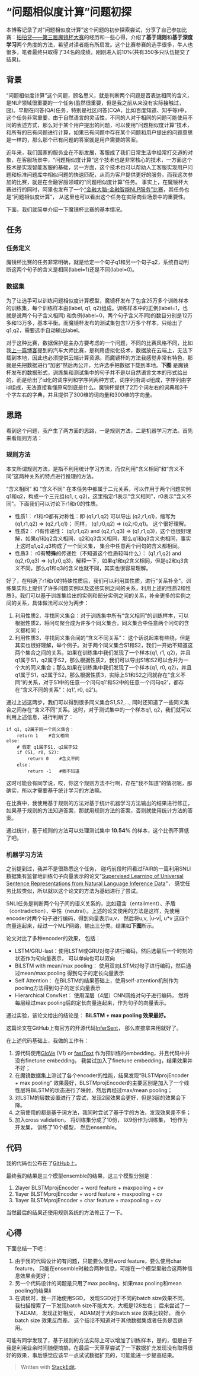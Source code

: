 
# “问题相似度计算”问题初探

本博客记录了对“问题相似度计算”这个问题的初步探索尝试，分享了自己参加比赛：[拍拍贷——第三届魔镜杯大赛](https://www.ppdai.ai/mirror/goToMirrorDetail?mirrorId=1)的经历和一些心得，介绍了**基于规则**和**基于深度学习**两个角度的方法，希望对读者能有所启发。这个比赛参赛的选手很多，牛人也很多，笔者最终只取得了34名的成绩，刚刚进入前10%(共有350多只队伍提交了结果)。

## 背景
“问题相似度计算”这个问题，顾名思义，就是判断两个问题是否表达相同的含义，是NLP领域很重要的一个任务(虽然很重要，但是我之前从来没有实际接触过，囧)。早期在问答(QA)任务，特别是社区问答(CQA，比如百度知道、知乎等)中，这个任务非常重要，由于自然语言的灵活性，不同的人对于相同的问题可能使用不同的表述方式，那么对于某个用户提出的问题，可以使用“问题相似度计算”技术，和所有的已有问题进行计算，如果已有问题中存在某个问题和用户提出的问题意思是一样的，那么那个已有问题的答案就是用户需要的答案。

近年来，我们国家的服务业在不断发展，客服成了我们日常生活中经常打交道的对象，在客服场景中，“问题相似度计算”这个技术也是非常核心的技术，一方面这个技术是实现智能客服的基础，另一方面，这个技术也可以帮助人工客服实现用户问题和标准问题库中相似问题的快速匹配，从而为客户提供更好的服务。而我这次参加的比赛，就是在金融客服领域的“问题相似度计算”任务。 事实上，在魔镜杯大赛进行的同时，阿里也发布了一个[“金融大脑-金融智能NLP服务”比赛](https://dc.cloud.alipay.com/index#/topic/intro?id=3)，其任务也是“问题相似度计算”， 从这里也可以看出这个任务在实际商业场景中的重要性。

下面，我们就简单介绍一下魔镜杯比赛的基本情况。

## 任务

### 任务定义
魔镜杯比赛的任务非常明确，就是给定一个句子q1和另一个句子q2，系统自动判断这两个句子的含义是相同(label=1)还是不同(label=0)。

### 数据集

为了让选手可以训练问题相似度计算模型，魔镜杯发布了包含25万多个训练样本的训练集，每个训练样本由(label, q1, q2)组成。训练样本中的正例(label=1，也就是说两个句子含义相同) 和负例(label=0，两个句子含义不同)的数目分别是12万多和13万多，基本平衡。而魔镜杯发布的测试集包含17万多个样本，只给出了q1,q2，需要选手自动输出label。

对于这种比赛，数据保护是主办方要考虑的一个问题，不同的比赛风格不同，比如我[上一篇博客](https://limiao06.github.io/paddle-qiche.html)提到的汽车大师比赛，是利用虚拟化技术，数据放在云端上，无法下载到本地，因此也必须提供云端计算资源。而魔镜杯的方法我感觉非常有特色，那就是先把数据进行“加密”然后再公开，允许选手把数据下载到本地。**下图** 是魔镜杯发布的数据形式，训练集和测试集中的句子并不是以自然语言文本的形式给出的，而是给出了id化的词序列和字序列两种方式，词序列由词id组成，字序列由字id组成，无法直接看懂原句到底是什么。魔镜杯提供了2万个词左右的词典和3千个字左右的字典，并且提供了300维的词向量和300维的字向量。

## 思路
看到这个问题，我产生了两方面的思路，一是规则方法，二是机器学习方法。首先来看规则方法：

### 规则方法

本文所谓规则方法，是指不利用统计学习方法，而仅利用“含义相同”和“含义不同”这两种关系的特点进行推理的方法。

“含义相同” 和 “含义不同” 在本任务中都属于二元关系，可以作用于两个问题实例q1和q2，构成一个三元组(q1, r, q2)，这里指定r1表示“含义相同”，r0表示“含义不同”。下面我们可以讨论下r1和r0的性质。

* 性质1： r1和r0都有对称性：即 (q1,r1,q2) 可以导出 (q2,r1,q1)，缩写为 (q1,r1,q2) => (q2,r1,q1)； 同样， (q1,r0,q2) => (q2,r0,q1)。 这个很好理解。
* 性质2： r1有传递性：  (q1,r1,q2) and  (q2,r1,q3) => (q1,r1,q3)，这个也很好理解，如果q1和q2含义相同，q2和q3含义相同，那么q1和q3含义也相同，事实上这时q1,q2,q3构成了一个同义集， 集合中任意两个问句的含义都相同。
* 性质3： r0有**特殊**的传递性（不知道这个性质较叫什么）： (q1,r1,q2) and  (q2,r0,q3) => (q1,r0,q3)，解释一下，如果q1和q2含义相同，但是q2和q3含义不同，那么q1和q3的含义也就不同，其实也很容易理解。

好了，在明确了r1和r0的特殊性质后，我们可以利用其性质，进行“关系补全”。训练集实际上提供了许多问题实例以及这些实例之间的关系，利用上述的性质2和性质3，我们可以基于训练集给出的实例和部分实例之间的关系，补全更多的实例之间的关系，具体做法可以分为两步：

1. 利用性质2，寻找同义集合：对于训练集中所有“含义相同”的训练样本，可以根据性质2，将问句聚合成为许多个同义集合，同义集合中任意两个问句的含义都相同；
2. 利用性质3，寻找同义集合间的“含义不同关系”： 这个话说起来有些绕，但是其实也很好理解，举个例子。对于两个同义集合S1和S2，我们一开始不知道这两个集合之间的关系，如果在训练集中我们发现了一个样本(q1, r1, q2)，并且q1属于S1，q2属于S2，那么根据性质2，我们可以导出S1和S2可以合并为一个大的同义集合；那么如果在训练集中我们发现了一个样本(q1, r0, q2)，并且q1属于S1，q2属于S2，那么根据性质3，实际上S1和S2之间就存在“含义不同”的关系，对于S1中的任意一个问句q1'和S2中的任意一个问句q2'，都存在“含义不同的关系”：(q1', r0, q2')。

通过上述这两步，我们可以得到很多同义集合S1,S2,..., 同时还知道了一些同义集合之间存在“含义不同”关系。这时，对于测试集中的一个样本q1, q2，我们就可以利用上述信息，进行判断了：

```
if q1, q2属于同一个同义集合：
    return 1	#含义相同
else:
	# 假定 q1属于S1, q2属于S2
	if (S1, r0, S2):
		return 0	#含义不同
	else：
		return -1	#我不知道
```

这时可能会有同学说，哎，你这个规则方法不行啊，存在“我不知道”的情况呢，那确实，所以才需要基于统计学习的方法嘛。 

在比赛中，我使用基于规则的方法对基于统计机器学习方法输出的结果进行修正，如果基于规则的方法知道答案，那就用规则方法的答案，否则就使用统计方法的答案。

通过统计，基于规则的方法可以处理测试集中 **10.54%** 的样本，这个比例不算低了吧。

### 机器学习方法

之前提到过，我并不是很熟悉这个任务， 碰巧前段时间看过FAIR的一篇利用SNLI数据集有监督地训练句子向量表示的论文"[Supervised Learning of Universal Sentence Representations from Natural Language Inference Data](https://arxiv.org/abs/1705.02364)"， 感觉任务比较类似，所以就以这个论文的方法为基础进行了尝试。

SNLI任务是判断两个句子间的语义关系的，比如蕴含（entailment）、矛盾（contradiction）、中性（neutral）。上述的论文使用的方法是这样，先使用encoder对两个句子进行编码，得到向量表示u,v， 然后将u,v, |u-v|, u*v 这四个向量连起来，经过一个MLP网络，输出三分类。结果如**下图**所示。

论文对比了多种encoder的效果， 包括：
* LSTM/GRU-last：使用LSTM或GRU对句子进行编码，然后选最后一个时刻的状态作为句向量表示， 可以单向也可以双向
* BiLSTM with mean/max pooling： 使用双向LSTM对句子进行编码，然后通过mean/max pooling 得到句子的定长向量表示
* Self Attention： 在BiLSTM的结果基础上，使用self-attention机制作为pooling方法得到句子的定长向量表示
* Hierarchical ConvNet： 使用深层（4层）CNN网络对句子进行编码， 然将每层经过max pooling后的定长向量连起来，作为句子的向量表示。

通过实验，该论文给出的结论是： **BiLSTM + max pooling 效果最好。** 

这篇论文在GitHub上有官方的开源代码[InferSent](https://github.com/facebookresearch/InferSent)， 那么直接拿来用就好了。

在上述代码基础上，我做的工作有：
1. 源代码使用[GloVe](https://nlp.stanford.edu/projects/glove/) (V1) or [fastText](https://fasttext.cc/docs/en/english-vectors.html) 作为预训练的embedding，并且代码中并没有finetune embedding， 我尝试加入了finetune embedding，结果效果并不好；
2. 在魔镜数据集上测试了各个encoder的性能，结果发现“BLSTMprojEncoder + max pooling” 效果最好，BLSTMprojEncoder的主要区别是加入了一个线性层将BiLSTM的状态进行了映射，然后再经过max/mean pooling；
3. 对LSTM的层数设置进行了尝试，发现2层效果会更好，但是3层的效果会下降。
4. 之前使用的都是基于词方法，我同时尝试了基于字的方法，发现效果差不多；
5. 加入cross validation， 将训练集分成了10份， 以9份作为训练集， 1份作为开发集， 训练了10个模型， 然后ensemble。


## 代码

我的代码也公布在了[GitHub](https://github.com/limiao06/mojingbei3)上。

最终我的结果是三个模型ensemble的结果，这三个模型分别是：
1. 2layer BLSTMprojEncoder + word feature + maxpooling + cv
2. 1layer BLSTMprojEncoder + word feature + maxpooling + cv
3. 1layer BLSTMprojEncoder + char feature + maxpooling + cv

当然最后的结果还使用规则系统的方法修正了一下。

## 心得

下面总结一下吧：
1. 由于我的代码设计的有问题，只能要么使用word feature，要么使用char feature， 只能在ensemble时融合两种信息，可能在一个模型里融合这两种信息效果会更好；
2. 另一个代码设计的问题是只用了max pooling，如果max pooling和mean pooling的结果li
3. 在调优时，我一开始使用SGD， 发现SGD对于不同的batch size效果不同，我扫描搜索了一下发现batch size不能太大，大概是128左右； 后来尝试了一下ADAM， 发现正好相反， ADAM对于大的batch size 效果比较好， 而小batch size 效果反而差。 这个结论不知道对于其他数据集或者任务是否适用。

可能有同学发现了，基于规则的方法实际上可以增加了训练样本，是的，但是由于我是利用业余时间随便搞搞，在最后一天草草尝试了一下数据扩充发现没有取得很好的效果，事后感觉应该早一点试试数据扩充的，可能能进一步提高结果。


> Written with [StackEdit](https://stackedit.io/).
<!--stackedit_data:
eyJoaXN0b3J5IjpbMTM1MTM2NDIwLC0xNjg3NTc1MzE1LDE0MD
E5NjcxNTksLTE2ODc1NzUzMTUsMTQwMTk2NzE1OSwtMTY4NzU3
NTMxNSwxNDAxOTY3MTU5LDE0MDE5NjcxNTksMTU4NTQ3NjE5Mi
wxNjIyMzA4NjksMTE4MDYwOTI3OSwtMTQ0MjY0ODEzMCwxNjUw
NjUwMzEzLC0yODM0NTI4MzcsLTUyOTIyNDkzMF19
-->